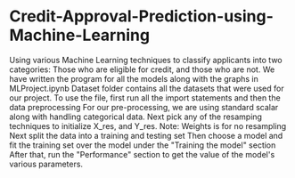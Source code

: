 # Credit-Approval-Prediction-using-Machine-Learning
Using various Machine Learning techniques to classify applicants into two categories: Those who are eligible for credit, and those who are not.
We have written the program for all the models along with the graphs in MLProject.ipynb
Dataset folder contains all the datasets that were used for our project. 
To use the file, first run all the import statements and then the data preprocessing
For our pre-processing, we are using standard scalar along with handling categorical data. 
Next pick any of the resamping techniques to initialize X_res, and Y_res.
Note: Weights is for no resampling
Next split the data into a training and testing set
Then choose a model and fit the training set over the model under the "Training the model" section
After that, run the "Performance" section to get the value of the model's various parameters.

